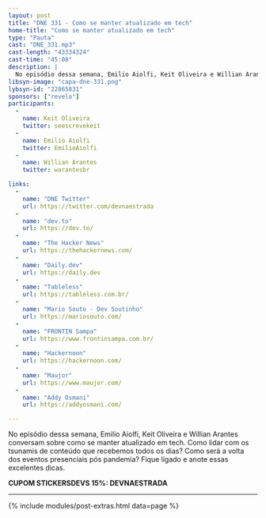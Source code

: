 ```yaml
---
layout: post
title: "DNE 331 - Como se manter atualizado em tech"
home-title: "Como se manter atualizado em tech"
type: "Pauta"
cast: "DNE_331.mp3"
cast-length: "43334324"
cast-time: "45:08"
description: |
  No episódio dessa semana, Emilio Aiolfi, Keit Oliveira e Willian Arantes conversam sobre como se manter atualizado em tech. Como lidar com os tsunamis de conteúdo que recebemos todos os dias? Como será a volta dos eventos presenciais pós pandemia? Fique ligado e anote essas excelentes dicas.
libsyn-image: "capa-dne-331.png"
lybsyn-id: "22865831"
sponsors: ["revelo"]
participants:
  -
    name: Keit Oliveira
    twitter: seescrevekeit
  -
    name: Emilio Aiolfi
    twitter: EmilioAiolfi
  -
    name: Willian Arantes
    twitter: warantesbr

links:
  -
    name: "DNE Twitter"
    url: https://twitter.com/devnaestrada
  -
    name: "dev.to"
    url: https://dev.to/
  -
    name: "The Hacker News"
    url: https://thehackernews.com/
  -
    name: "Daily.dev"
    url: https://daily.dev
  -
    name: "Tableless"
    url: https://tableless.com.br/
  -
    name: "Mario Souto - Dev Soutinho"
    url: https://mariosouto.com/
  -
    name: "FRONTIN Sampa"
    url: https://www.frontinsampa.com.br/
  -
    name: "Hackernoon"
    url: https://hackernoon.com/
  -
    name: "Maujor"
    url: https://www.maujor.com/
  -
    name: "Addy Osmani"
    url: https://addyosmani.com/

---
```


No episódio dessa semana, Emilio Aiolfi, Keit Oliveira e Willian Arantes conversam sobre como se manter atualizado em tech. Como lidar com os tsunamis de conteúdo que recebemos todos os dias? Como será a volta dos eventos presenciais pós pandemia? Fique ligado e anote essas excelentes dicas.

<strong>CUPOM STICKERSDEVS 15%: DEVNAESTRADA</strong>

---

{% include modules/post-extras.html data=page %}
